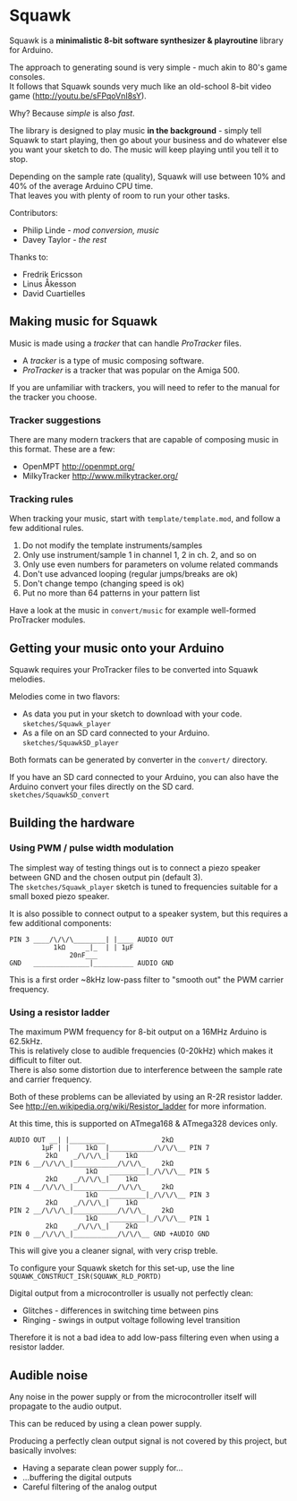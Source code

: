﻿Squawk
======

Squawk is a **minimalistic 8-bit software synthesizer & playroutine** library for Arduino.

The approach to generating sound is very simple - much akin to 80's game consoles.  
It follows that Squawk sounds very much like an old-school 8-bit video game (http://youtu.be/sFPqoVnI8sY).

Why? Because _simple_ is also _fast_.

The library is designed to play music **in the background** - simply tell Squawk to start playing, then go about your business and do whatever else you want your sketch to do. The music will keep playing until you tell it to stop.

Depending on the sample rate (quality), Squawk will use between 10% and 40% of the average Arduino CPU time.  
That leaves you with plenty of room to run your other tasks.

Contributors:
* Philip Linde - _mod conversion, music_
* Davey Taylor - _the rest_

Thanks to:
* Fredrik Ericsson
* Linus Åkesson
* David Cuartielles

Making music for Squawk
-----------------------

Music is made using a _tracker_ that can handle _ProTracker_ files.  
* A _tracker_ is a type of music composing software.  
* _ProTracker_ is a tracker that was popular on the Amiga 500.

If you are unfamiliar with trackers, you will need to refer to the manual for the tracker you choose.

### Tracker suggestions

There are many modern trackers that are capable of composing music in this format.
These are a few:

* OpenMPT http://openmpt.org/
* MilkyTracker http://www.milkytracker.org/

### Tracking rules

When tracking your music, start with `template/template.mod`, and follow a few additional rules.

1. Do not modify the template instruments/samples
2. Only use instrument/sample 1 in channel 1, 2 in ch. 2, and so on
3. Only use even numbers for parameters on volume related commands
4. Don't use advanced looping (regular jumps/breaks are ok)
5. Don't change tempo (changing speed is ok)
6. Put no more than 64 patterns in your pattern list

Have a look at the music in `convert/music` for example well-formed ProTracker modules.

Getting your music onto your Arduino
------------------------------------

Squawk requires your ProTracker files to be converted into Squawk melodies.

Melodies come in two flavors:
* As data you put in your sketch to download with your code.  
  `sketches/Squawk_player`
* As a file on an SD card connected to your Arduino.  
  `sketches/SquawkSD_player`

Both formats can be generated by converter in the `convert/` directory.

If you have an SD card connected to your Arduino, you can also have the Arduino convert your files directly on the SD card.  
`sketches/SquawkSD_convert`

Building the hardware
---------------------

### Using PWM / pulse width modulation

The simplest way of testing things out is to connect a piezo speaker between GND and the chosen output pin (default 3).  
The `sketches/Squawk_player` sketch is tuned to frequencies suitable for a small boxed piezo speaker.

It is also possible to connect output to a speaker system, but this requires a few additional components:

    PIN 3 ____/\/\/\________| |____ AUDIO OUT
               1kΩ     _|_  | | 1µF
                   20nF___
    GND   ______________|__________ AUDIO GND

This is a first order ~8kHz low-pass filter to "smooth out" the PWM carrier frequency.

### Using a resistor ladder

The maximum PWM frequency for 8-bit output on a 16MHz Arduino is 62.5kHz.  
This is relatively close to audible frequencies (0-20kHz) which makes it difficult to filter out.  
There is also some distortion due to interference between the sample rate and carrier frequency.

Both of these problems can be alleviated by using an R-2R resistor ladder.  
See http://en.wikipedia.org/wiki/Resistor_ladder for more information.

At this time, this is supported on ATmega168 & ATmega328 devices only.  

    AUDIO OUT __| |_________              2kΩ
            1µF | |    1kΩ  |___________/\/\/\__ PIN 7
             2kΩ    _/\/\/\_|    1kΩ
    PIN 6 __/\/\/\_|___________/\/\/\_    2kΩ
                       1kΩ   _________|_/\/\/\__ PIN 5
             2kΩ    _/\/\/\_|    1kΩ
    PIN 4 __/\/\/\_|___________/\/\/\_    2kΩ
                       1kΩ   _________|_/\/\/\__ PIN 3
             2kΩ    _/\/\/\_|    1kΩ
    PIN 2 __/\/\/\_|___________/\/\/\_    2kΩ
                       1kΩ   _________|_/\/\/\__ PIN 1
             2kΩ    _/\/\/\_|    2kΩ
    PIN 0 __/\/\/\_|___________/\/\/\__ GND +AUDIO GND

This will give you a cleaner signal, with very crisp treble.

To configure your Squawk sketch for this set-up, use the line  
`SQUAWK_CONSTRUCT_ISR(SQUAWK_RLD_PORTD)`

Digital output from a microcontroller is usually not perfectly clean:
* Glitches - differences in switching time between pins
* Ringing - swings in output voltage following level transition

Therefore it is not a bad idea to add low-pass filtering even when using a resistor ladder.

Audible noise
-------------

Any noise in the power supply or from the microcontroller itself will propagate to the audio output.

This can be reduced by using a clean power supply.

Producing a perfectly clean output signal is not covered by this project, but basically involves:
* Having a separate clean power supply for...
* ...buffering the digital outputs
* Careful filtering of the analog output
